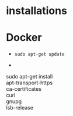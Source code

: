 # installations
# Docker
-  `sudo apt-get update`
- ```
sudo apt-get install \
    apt-transport-https \
    ca-certificates \
    curl \
    gnupg \
    lsb-release
```
